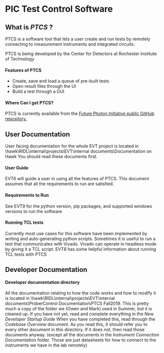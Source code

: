 # **P**IC **T**est **C**ontrol **S**oftware

## What is *PTCS* ?
PTCS is a software tool that lets a user create and run tests by remotely connecting to measurement instruments and integrated circuits. 

PTCS is being developed by the Center for Detectors at Rochester Institute of Technology

#### Features of PTCS
* Create, save and load a queue of pre-built tests
* Open result files through the UI
* Build a test through a GUI

#### Where Can I get PTCS?
PTCS is currently available from the [Future Photon Initiative public GitHub repository.](https://github.com/FuturePhotonInitiative/PTCS)

## User Documentation
User facing documentation for the whole EVT project is located in \\hawk\RIDL\internal\projects\EVT\internal documents\Documentation on Hawk
You should read these documents first. 

#### User Guide
EVT6 will guide a user in using all the features of PTCS. This document assumes that all the requirements to run are satisfied.

#### Requirements to Run
See EVT9 for the python version, pip packages, and supported windows versions to run the software

#### Running TCL tests
Currently most use cases for this software have been implemented by writing and auto-generating python scripts. Sometimes it is useful to run a test that communicates with Vivado. Vivado can operate in headless mode by giving it a TCL script. EVT8 has some helpful information about running TCL tests with PTCS

## Developer Documentation

#### Developer documentation directory
All the documentation relating to how the code works and how to modify it is located in \\hawk\RIDL\internal\projects\EVT\internal documents\ProberControl Documentation\PTCS Fall2019. This is pretty much a copy of the folder we (Owen and Mark) used in Summer, but it is cleaned up.
If you have not yet, read and complete everything in the *New Developer Startup Guide* When you have completed this, read through the *Codebase Overview* document. As you read this, it should refer you to every other document in this directory. If it does not, then read those documents anyway. (except all the documents in the *Instrument Connection Documentation* folder. Those are just datasheets for how to connect to the instruments we have in the lab remotely)